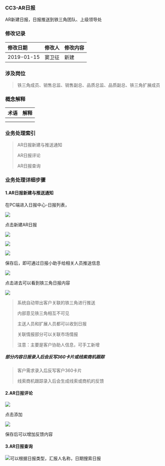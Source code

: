 ### CC3-AR日报

AR新建日报，日报推送到铁三角团队、上级领导处

### 修改记录

| 修改日期 | 修改人 | 修改内容 |
| :--- | :--- | :--- |
| 2019-01-15 | 窦卫征 | 新建 |

### 涉及岗位

> 铁三角成员、销售总监、销售副总、品质总监、品质副总、铁三角扩展成员

### 概念解释

| 术语 | 解释 |
| :--- | :--- |
|  |  |
|  |  |

### 业务处理索引

> AR日报新建与推送通知
>
> AR日报评论
>
> AR日报查询

### 业务处理详细步骤

#### 1.AR日报新建与推送通知

在PC端进入日报中心-日报列表，

![](/assets/rblb1330.png)

点击新建AR日报

![](/assets/xjarrb1332.png)

![](/assets/arrb2232.png)

![](/assets/rbxxjs1332.png)

保存后，即可通过日报小助手给相关人员推送信息

![](/assets/arri1339.png)

点击进去可以看到铁三角日报内容

![](/assets/cc3rb1340.png)

> 系统自动带出客户关联的铁三角进行推送
>
> 内部意见铁三角相互不可见
>
> 主送人员和扩展人员都可以收到日报
>
> 关联情报部分可以关联市场情报
>
> 注意：主要是客户协助人信息，可手工新增

##### 部分内容日报录入后会反写360卡片或线索商机跟踪

> 客户需求录入后反写客户360卡片
>
> 线索商机跟踪录入后会生成线索或商机的反馈

#### 2.AR日报评论

![](/assets/rbqytxfkxx1341.png)

点击添加

![](/assets/pjll1341.png)

保存后可以增加反馈内容

#### 3.AR日报查询

![](/assets/rbcsjjj11.png)可以根据日报类型，汇报人名称，日期搜索日报

